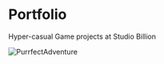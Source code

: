 # Portfolio

Hyper-casual Game projects at Studio Billion

![PurrfectAdventure](https://play.google.com/store/apps/details?id=com.Billion.PurrfectAdventure)
